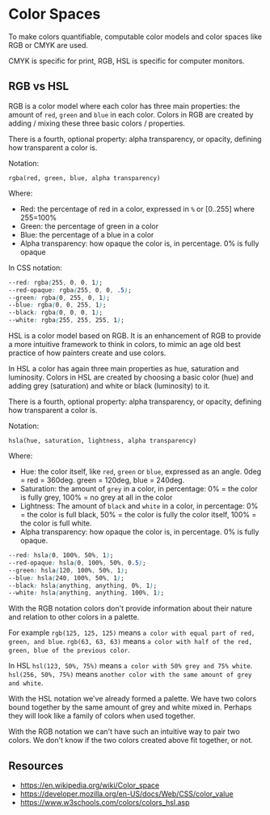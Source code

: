 # Color Spaces

To make colors quantifiable, computable color models and color spaces like RGB or CMYK are used.

CMYK is specific for print, RGB, HSL is specific for computer monitors.

## RGB vs HSL

RGB is a color model where each color has three main properties: the amount of `red`, `green` and `blue` in each color. Colors in RGB are created by adding / mixing these three basic colors / properties.

There is a fourth, optional property: alpha transparency, or opacity, defining how transparent a color is.

Notation:

`rgba(red, green, blue, alpha transparency)`

Where:

- Red: the percentage of red in a color, expressed in `%` or [0..255] where 255=100%
- Green: the percentage of green in a color
- Blue: the percentage of a blue in a color
- Alpha transparency: how opaque the color is, in percentage. 0% is fully opaque

In CSS notation:

```CSS
--red: rgba(255, 0, 0, 1);
--red-opaque: rgba(255, 0, 0, .5);
--green: rgba(0, 255, 0, 1);
--blue: rgba(0, 0, 255, 1);
--black: rgba(0, 0, 0, 1);
--white: rgba(255, 255, 255, 1);
```

HSL is a color model based on RGB. It is an enhancement of RGB to provide a more intuitive framework to think in colors, to mimic an age old best practice of how painters create and use colors.

In HSL a color has again three main properties as hue, saturation and luminosity. Colors in HSL are created by choosing a basic color (hue) and adding grey (saturation) and white or black (luminosity) to it.

There is a fourth, optional property: alpha transparency, or opacity, defining how transparent a color is.

Notation:

`hsla(hue, saturation, lightness, alpha transparency)`

Where:

- Hue: the color itself, like `red`, `green` or `blue`, expressed as an angle. 0deg = red = 360deg. green = 120deg, blue = 240deg.
- Saturation: the amount of `grey` in a color, in percentage: 0% = the color is fully grey, 100% = no grey at all in the color
- Lightness: The amount of `black` and `white` in a color, in percentage: 0% = the color is full black, 50% = the color is fully the color itself, 100% = the color is full white.
- Alpha transparency: how opaque the color is, in percentage. 0% is fully opaque.

```CSS
--red: hsla(0, 100%, 50%, 1);
--red-opaque: hsla(0, 100%, 50%, 0.5);
--green: hsla(120, 100%, 50%, 1);
--blue: hsla(240, 100%, 50%, 1);
--black: hsla(anything, anything, 0%, 1);
--white: hsla(anything, anything, 100%, 1);
```

With the RGB notation colors don't provide information about their nature and relation to other colors in a palette.

For example `rgb(125, 125, 125)` means `a color with equal part of red, green, and blue`. `rgb(63, 63, 63)` means `a color with half of the red, green, blue of the previous color`.

In HSL `hsl(123, 50%, 75%)` means `a color with 50% grey and 75% white`. `hsl(256, 50%, 75%)` means `another color with the same amount of grey and white`.

With the HSL notation we've already formed a palette. We have two colors bound together by the same amount of grey and white mixed in. Perhaps they will look like a family of colors when used together.

With the RGB notation we can't have such an intuitive way to pair two colors. We don't know if the two colors created above fit together, or not.


## Resources

- https://en.wikipedia.org/wiki/Color_space
- https://developer.mozilla.org/en-US/docs/Web/CSS/color_value
- https://www.w3schools.com/colors/colors_hsl.asp
